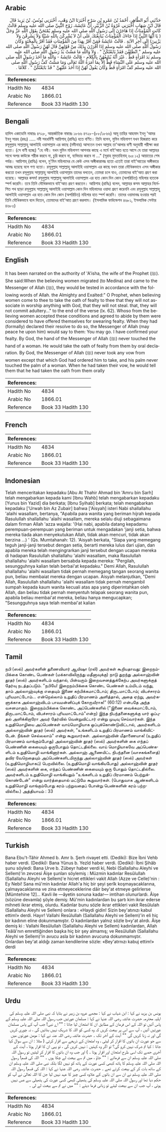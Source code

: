 ## Arabic


<div dir="rtl" lang="ar" style={{fontSize:'larger',backgroundColor:'#f8f9fa',padding:20}}>
حَدَّثَنِي أَبُو الطَّاهِرِ، أَحْمَدُ بْنُ عَمْرِو بْنِ سَرْحٍ أَخْبَرَنَا ابْنُ وَهْبٍ، أَخْبَرَنِي يُونُسُ، بْنُ يَزِيدَ قَالَ قَالَ ابْنُ شِهَابٍ أَخْبَرَنِي عُرْوَةُ بْنُ الزُّبَيْرِ، أَنَّ عَائِشَةَ، زَوْجَ النَّبِيِّ صلى الله عليه وسلم قَالَتْ كَانَتِ الْمُؤْمِنَاتُ إِذَا هَاجَرْنَ إِلَى رَسُولِ اللَّهِ صلى الله عليه وسلم يُمْتَحَنَّ بِقَوْلِ اللَّهِ عَزَّ وَجَلَّ ‏(‏ يَا أَيُّهَا النَّبِيُّ إِذَا جَاءَكَ الْمُؤْمِنَاتُ يُبَايِعْنَكَ عَلَى أَنْ لاَ يُشْرِكْنَ بِاللَّهِ شَيْئًا وَلاَ يَسْرِقْنَ وَلاَ يَزْنِينَ‏)‏ إِلَى آخِرِ الآيَةِ ‏.‏ قَالَتْ عَائِشَةُ فَمَنْ أَقَرَّ بِهَذَا مِنَ الْمُؤْمِنَاتِ فَقَدْ أَقَرَّ بِالْمِحْنَةِ وَكَانَ رَسُولُ اللَّهِ صلى الله عليه وسلم إِذَا أَقْرَرْنَ بِذَلِكَ مِنْ قَوْلِهِنَّ قَالَ لَهُنَّ رَسُولُ اللَّهِ صلى الله عليه وسلم ‏"‏ انْطَلِقْنَ فَقَدْ بَايَعْتُكُنَّ ‏"‏ ‏.‏ وَلاَ وَاللَّهِ مَا مَسَّتْ يَدُ رَسُولِ اللَّهِ صلى الله عليه وسلم يَدَ امْرَأَةٍ قَطُّ ‏.‏ غَيْرَ أَنَّهُ يُبَايِعُهُنَّ بِالْكَلاَمِ - قَالَتْ عَائِشَةُ - وَاللَّهِ مَا أَخَذَ رَسُولُ اللَّهِ صلى الله عليه وسلم عَلَى النِّسَاءِ قَطُّ إِلاَّ بِمَا أَمَرَهُ اللَّهُ تَعَالَى وَمَا مَسَّتْ كَفُّ رَسُولِ اللَّهِ صلى الله عليه وسلم كَفَّ امْرَأَةٍ قَطُّ وَكَانَ يَقُولُ لَهُنَّ إِذَا أَخَذَ عَلَيْهِنَّ ‏"‏ قَدْ بَايَعْتُكُنَّ ‏"‏ ‏.‏ كَلاَمًا ‏.‏
</div>
<div style={{backgroundColor:'#f8f9fa',padding:20, marginBottom: 10}}><table> <thead> <tr> <th>References:</th> <th></th> </tr> </thead> <tbody><tr><td>Hadith No</td><td>4834</td></tr><tr><td>Arabic No</td><td>1866.01</td></tr><tr><td>Reference</td><td>Book 33 Hadith 130</td></tr></tbody></table></div>

## Bengali


<div dir="ltr" lang="bn" style={{fontSize:'larger',backgroundColor:'#f8f9fa',padding:20}}>
হাদিস একাডেমি নাম্বারঃ ৪৭২৮, আন্তর্জাতিক নাম্বারঃ ১৮৬৬ ৪৭২৮-(৮৮/১৮৬৬) আবূ তাহির আহমাদ ইবনু 'আমর ইবনু সারহ (রহঃ) ..... নবী সহধর্মিণী আয়িশাহ্ (রাযিঃ) হতে বর্ণিত। তিনি বলেন, মুমিন মহিলাগণ যখন হিজরাত করে রসূলুল্লাহ সাল্লাল্লাহু আলাইহি ওয়াসাল্লাম এর কাছে (মদীনায়) আসতেন তখন আল্লাহ তা'আলার বাণী অনুযায়ী পরীক্ষা করা হতো। (সে বাণী হচ্ছে) "হে নবী। যখন মুমিন মহিলাগণ আপনার কাছে এ মর্মে বাই’আত হতে আসে যে তারা আল্লাহর সাথে অপর কাউকে শরীক করবে না, চুরি করবে না, ব্যভিচার করবে না ..." (সূরাহ মুমতাহিনাহ্ ৬০ঃ ১২) আয়াতের শেষ পর্যন্ত। আয়িশাহ্ (রাযিঃ) বলেন, মু'মিন মহিলাদের যে কেউ এসব অঙ্গীকারাবদ্ধ হতো এতেই তারা বাই’আতের অঙ্গীকারে আবদ্ধ হয়েছে বলে গণ্য হতো। রসূলুল্লাহ সাল্লাল্লাহু আলাইহি ওয়াসাল্লাম এর কাছে যখন তারা মৌখিকভাবে এসব অঙ্গীকার করতো তখন রসূলুল্লাহ সাল্লাল্লাহু আলাইহি ওয়াসাল্লাম তাদের বলতেন, তোমরা চলে যাও, তোমাদের বাই’আত গ্রহণ করা হয়েছে। আল্লাহর কসম! রসূলুল্লাহ সাল্লাল্লাহু আলাইহি ওয়াসাল্লাম এর হাত কোন দিন কোন (অপরিচিত) মহিলার হাতকে স্পর্শ করেনি। তবে তিনি মৌখিকভাবে বাই’আত গ্রহণ করতেন। আয়িশাহ (রাযিঃ) বলেন, আল্লাহর কসম আল্লাহর নির্দেশিত পথ ছাড়া রসূলুল্লাহ সাল্লাল্লাহু আলাইহি ওয়াসাল্লাম কোন দিন মহিলাদের ওয়াদা গ্রহণ করেননি এবং রসূলুল্লাহ সাল্লাল্লাহু আলাইহি ওয়াসাল্লাম এর হাত কোন দিন কোন (অপরিচিত) মহিলার হাত স্পর্শ করেনি। তাদের ওয়াদাবদ্ধ হওয়ার পরই তিনি মৌখিকভাবে বলে দিতেন, তোমাদের বাই’আত গ্রহণ করলাম। (ইসলামিক ফাউন্ডেশন ৪৬৮১, ইসলামিক সেন্টার ৪৬৮৩)
</div>
<div style={{backgroundColor:'#f8f9fa',padding:20, marginBottom: 10}}><table> <thead> <tr> <th>References:</th> <th></th> </tr> </thead> <tbody><tr><td>Hadith No</td><td>4834</td></tr><tr><td>Arabic No</td><td>1866.01</td></tr><tr><td>Reference</td><td>Book 33 Hadith 130</td></tr></tbody></table></div>

## English


<div dir="ltr" lang="en" style={{fontSize:'larger',backgroundColor:'#f8f9fa',padding:20}}>
It has been narrated on the authority of 'A'isha, the wife of the Prophet (ﷺ). She said:When the believing women migrated (to Medina) and came to the Messenger of Allah (ﷺ), they would be tested in accordance with the following words of Allah. the Almighty and Exalted:" O Prophet, when believing women come to thee to take the oath of fealty to thee that they will not associate in worship anything with God, that they will not steal. that, they will not commit adultery..." to the end of the verse (lx. 62). Whoso from the believing women accepted these conditions and agreed to abide by them were considered to have offered themselves for swearing fealty. When they had (formally) declared their resolve to do so, the Messenger of Allah (may peace he upon him) would say to them: You may go. I have confirmed your fealty. By God, the hand of the Messenger of Allah (ﷺ) never touched the hand of a woman. He would take the oath of fealty from them by oral declaration. By God, the Messenger of Allah (ﷺ) never took any vow from women except that which God had ordered him to take, and his palm never touched the palm of a woman. When he had taken their vow, he would tell them that he had taken the oath from them orally
</div>
<div style={{backgroundColor:'#f8f9fa',padding:20, marginBottom: 10}}><table> <thead> <tr> <th>References:</th> <th></th> </tr> </thead> <tbody><tr><td>Hadith No</td><td>4834</td></tr><tr><td>Arabic No</td><td>1866.01</td></tr><tr><td>Reference</td><td>Book 33 Hadith 130</td></tr></tbody></table></div>

## French


<div dir="ltr" lang="fr" style={{fontSize:'larger',backgroundColor:'#f8f9fa',padding:20}}>

</div>
<div style={{backgroundColor:'#f8f9fa',padding:20, marginBottom: 10}}><table> <thead> <tr> <th>References:</th> <th></th> </tr> </thead> <tbody><tr><td>Hadith No</td><td>4834</td></tr><tr><td>Arabic No</td><td>1866.01</td></tr><tr><td>Reference</td><td>Book 33 Hadith 130</td></tr></tbody></table></div>

## Indonesian


<div dir="ltr" lang="id" style={{fontSize:'larger',backgroundColor:'#f8f9fa',padding:20}}>
Telah menceritakan kepadaku [Abu At Thahir Ahmad bin 'Amru bin Sarh] telah mengabarkan kepada kami [Ibnu Wahb] telah mengabarkan kepadaku [Yunus bin Yazid] dia berkata; [Ibnu Syihab] berkata; telah mengabarkan kepadaku ['Urwah bin Az Zubair] bahwa ['Aisyah] isteri Nabi shallallahu 'alaihi wasallam, bertanya, "Apabila para wanita yang beriman hijrah kepada Rasulullah shallallahu 'alaihi wasallam, mereka selalu diuji sebagaimana dalam firman Allah 'azza wajalla: '(Hai nabi, apabila datang kepadamu perempuan-perempuan yang beriman untuk mengadakan 'janji setia, bahwa mereka tiada akan menyekutukan Allah, tidak akan mencuri, tidak akan berzina …) ' (Qs. Mumtahanah: 12). 'Aisyah berkata, "Siapa yang memegang teguh janji-janji tersebut dengan setia, berarti mereka lulus dari ujian, dan apabila mereka telah mengingrarkan janji tersebut dengan ucapan mereka di hadapan Rasulullah shallallahu 'alaihi wasallam, maka Rasulullah shallallahu 'alaihi wasallam bersabda kepada mereka: "Pergilah, sesungguhnya kalian telah berbai'at kepadaku." Demi Allah, Rasulullah shallallahu 'alaihi wasallam tidak pernah memegang tangan seorang wanita pun, beliau membaiat mereka dengan ucapan. Aisyah melanjutkan, "Demi Allah, Rasulullah shallallahu 'alaihi wasallam tidak pernah mengambil sumpah kepada kaum wanita kecuali atas apa yang diperintahkan oleh Allah, dan beliau tidak pernah menyentuh telapak seorang wanita pun, apabila beliau membai'at mereka, beliau hanya mengucapkan; "Sesungguhnya saya telah membai'at kalian
</div>
<div style={{backgroundColor:'#f8f9fa',padding:20, marginBottom: 10}}><table> <thead> <tr> <th>References:</th> <th></th> </tr> </thead> <tbody><tr><td>Hadith No</td><td>4834</td></tr><tr><td>Arabic No</td><td>1866.01</td></tr><tr><td>Reference</td><td>Book 33 Hadith 130</td></tr></tbody></table></div>

## Tamil


<div dir="ltr" lang="ta" style={{fontSize:'larger',backgroundColor:'#f8f9fa',padding:20}}>
நபி (ஸல்) அவர்களின் துணைவியார் ஆயிஷா (ரலி) அவர்கள் கூறியதாவது: இறைநம்பிக்கை கொண்ட பெண்கள் (மக்காவிலிருந்து மதீனாவுக்கு) நாடு துறந்து அல்லாஹ்வின் தூதர் (ஸல்) அவர்களிடம் வந்தால், பின்வரும் இறைவசனத்துக்கேற்ப அவர்களுக்குத் தேர்வு நடத்தப்படும். "நபியே! இறைநம்பிக்கை கொண்ட பெண்கள் உம்மிடம் வந்து, தாம் அல்லாஹ்வுக்கு எதையும் இணை கற்பிக்கமாட்டோம்; திருடமாட்டோம்; விபச்சாரம் புரியமாட்டோம்... என்றெல்லாம் உறுதிப் பிரமாணம் அளித்தால், அதை ஏற்று, அவர்களுக்காக அல்லாஹ்விடம் பாவமன்னிப்புக் கோருவீராக!" (60:12) என்பதே அந்த வசனமாகும். இறைநம்பிக்கை கொண்ட அப்பெண்களில் ("இணை வைக்கமாட்டோம், திருடமாட்டோம், விபச்சாரம் புரியமாட்டோம்"என்ற) இந்த நிபந்தனைகளுக்கு யார் ஒப்புதல் அளிக்கிறாரோ அவர் தேர்வில் வென்றுவிட்டார் என்று முடிவு செய்வார்கள். இந்த உறுதிமொழியை அப்பெண்கள் வாய்மொழியாக ஒப்புக்கொண்டுவிட்டால், அவர்களிடம் அல்லாஹ்வின் தூதர் (ஸல்) அவர்கள், "உங்களிடம் உறுதிப் பிரமாணம் வாங்கிவிட்டேன். நீங்கள் செல்லலாம்" என்று கூறுவார்கள். அல்லாஹ்வின் மீதாணையாக! (உறுதிப் பிரமாணம் வாங்கும்போது) அல்லாஹ்வின் தூதர் (ஸல்) அவர்களின் கை எந்தப் பெண்ணின் கையையும் ஒருபோதும் தொட்டதில்லை. வாய் மொழியாகவே அப்பெண்களிடம் உறுதிமொழி வாங்கினார்கள். அல்லாஹ் ஆணையிட்ட நிபந்தனை (வாசகங்களைத்) தவிர வேறெதையும் அப்பெண்களிடமிருந்து அல்லாஹ்வின் தூதர் (ஸல்) அவர்கள் (உறுதிமொழியாகப்) பெறவில்லை. (உறுதிமொழி வாங்கியபோது) அல்லாஹ்வின் தூதர் (ஸல்) அவர்களின் கை, எந்தப் பெண்ணின் கையையும் ஒரு போதும் தொட்டதில்லை. அவர்களிடம் உறுதிமொழி வாங்கியதும் "உங்களிடம் உறுதிப் பிரமாணம் பெற்றுக்கொண்டேன்" என்று வார்த்தையால் மட்டுமே கூறுவார்கள். (பொதுவாக ஆண்களிடம் உறுதிமொழி வாங்கும்போது கரம் பற்றுவதைப் போன்று பெண்களின் கரம் பற்றவில்லை.) அத்தியாயம் : 33
</div>
<div style={{backgroundColor:'#f8f9fa',padding:20, marginBottom: 10}}><table> <thead> <tr> <th>References:</th> <th></th> </tr> </thead> <tbody><tr><td>Hadith No</td><td>4834</td></tr><tr><td>Arabic No</td><td>1866.01</td></tr><tr><td>Reference</td><td>Book 33 Hadith 130</td></tr></tbody></table></div>

## Turkish


<div dir="ltr" lang="tr" style={{fontSize:'larger',backgroundColor:'#f8f9fa',padding:20}}>
Bana Ebu't-Tâhir Ahmed b. Amr b. Şerh rivayet etti. (Dediki): Bize İbni Vehb haber verdi. (Dediki): Bana Yûnus b. Yezîd haber verdi. (Dediki): İbni Şihâb şunu söyledi: Bana Urve b. Zübeyr haber verdi ki, Nebi (Sallallahu Aleyhi ve Sellem)'in zevcesi Âişe şunları söylemiş : Müzmin kadınlar Resûlullah (Sallallahu Aleyhi ve Sellem)'e hicret ettikleri vakit Allah (Azze ve Celle)'nin : Ey Nebi! Sana mü'min kadınlar Allah'a hiç bir şeyi şerîk koşmayacaklarına, çalmayacaklarına ve zina etmeyeceklerine dâir bey'at etmeye gelirlerse [Mümtehine 12]... Kavli ile —âyetin sonuna kadar— imtihan olunurlardı. Âişe (sözüne devamla) şöyle demiş: Mü'min kadınlardan bu şartı kim ikrar ederse mihneti ikrar etmiş, olurdu. Kadınlar bunu sözle ikrar ettikleri vakit Resûlulah (Sallallahu Aleyhi ve Sellem) onlara : «Haydi gidin! Sizin bey'atınızı kabul ettim!» derdi. Hayır! Vallahi Resûlullah (Sallallahu Aleyhi ve Sellem)'in eli hiç bir kadının eline dokunmamıştır. O kadınlardan yalnız sözle b«y'at alırdı. Âişe demiş ki : Vallahi Resûlullah (Sallallahu Aleyhi ve Sellem) kadınlardan, Allah Teâlâ'nın emrettiğinden başka hiç bir şey almamış; ve Resûlullah (Sallallahu Aleyhi ve Sellem)'in avucu asla bir kadının avucuna dokunmamıştır. Onlardan bey'at aldığı zaman kendilerine sözle: «Bey'atrnızı kabuj ettim!» derdi
</div>
<div style={{backgroundColor:'#f8f9fa',padding:20, marginBottom: 10}}><table> <thead> <tr> <th>References:</th> <th></th> </tr> </thead> <tbody><tr><td>Hadith No</td><td>4834</td></tr><tr><td>Arabic No</td><td>1866.01</td></tr><tr><td>Reference</td><td>Book 33 Hadith 130</td></tr></tbody></table></div>

## Urdu


<div dir="rtl" lang="ur" style={{fontSize:'larger',backgroundColor:'#f8f9fa',padding:20}}>
یونس بن یزید نے کہا : ابن شہاب نے کہا : مجھے عروہ بن زبیر نے بتایا کہ نبی صلی اللہ علیہ وسلم کی اہلیہ محترمہ حضرت عائشہ رضی اللہ عنہا نے کہا : مسلمان عورتیں جب رسول اللہ صلی اللہ علیہ وسلم کے پاس آتیں تو اللہ کے اس فرمان کے مطابق ان کا امتحان لیا جاتا : "" اے نبی! جب آپ کے پاس مسلمان عورتیں آئیں ، آپ سے اس پر بیعت کریں کہ وہ کسی کو اللہ کا شریک نہیں بنائیں گی ، نہ چوری کریں گی اور نہ زنا کریں گی "" آیت کے آخر تک ۔ حضرت عائشہ رضی اللہ عنہ نے کہا : مومن عورتوں میں سے جو عورت ان باتوں کا اقرار کر لیتی ، وہ امتحان کے ذریعے سے اقرار کرتی ( مثلا : ان سے سوال کیا جاتا : کیا تم شرک نہیں کرو گی؟ تو اگر وہ کہتیں : نہیں کریں گی ، تو یہی ان کا اقرار ہوتا ، آیت کے آخری حصے تک اسی طرح امتحان اور اقرار ہوتا ۔ ) اور جب وہ ان باتوں کا اقرار کر لیتیں تو رسول اللہ صلی اللہ علیہ وسلم ان سے فرماتے : "" جاؤ ، میں تم سے بیعت لے چکا ہوں ۔ "" اللہ کی قسم! رسول اللہ صلی اللہ علیہ وسلم کا ہاتھ کبھی کسی عورت کے ہاتھ کو نہیں لگا بلکہ نبی صلی اللہ علیہ وسلم ان کے ساتھ بات کر کے بیعت کرتے تھے ۔ حضرت عائشہ رضی اللہ عنہا نے کہا : اللہ کی قسم! رسول اللہ صلی اللہ علیہ وسلم نے ان سے ان باتوں کے علاوہ کسی چیز کا عہد نہیں لیا جن کا اللہ تعالیٰ نے آپ کو حکم دیا تھا اور رسول اللہ صلی اللہ علیہ وسلم کی ہتھیلی کبھی کسی عورت کی ہتھیلی سے مَس نہیں ہوئی ، آپ جب ان سے بیعت لیتے تو زبانی فرما دیتے : "" میں نے تم سے بیعت لے لی ۔
</div>
<div style={{backgroundColor:'#f8f9fa',padding:20, marginBottom: 10}}><table> <thead> <tr> <th>References:</th> <th></th> </tr> </thead> <tbody><tr><td>Hadith No</td><td>4834</td></tr><tr><td>Arabic No</td><td>1866.01</td></tr><tr><td>Reference</td><td>Book 33 Hadith 130</td></tr></tbody></table></div>